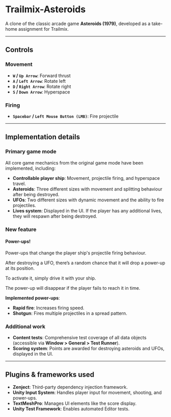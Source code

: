# **Trailmix-Asteroids**  
A clone of the classic arcade game **Asteroids (1979)**, developed as a take-home assignment for Trailmix.

---

## **Controls**

### **Movement**  
- **`W` / `Up Arrow`**: Forward thrust  
- **`A` / `Left Arrow`**: Rotate left  
- **`D` / `Right Arrow`**: Rotate right  
- **`S` / `Down Arrow`**: Hyperspace  

### **Firing**  
- **`Spacebar` / `Left Mouse Button (LMB)`**: Fire projectile  

---

## **Implementation details**  

### **Primary game mode**  
All core game mechanics from the original game mode have been implemented, including:  

- **Controllable player ship**: Movement, projectile firing, and hyperspace travel.  
- **Asteroids**: Three different sizes with movement and splitting behaviour after being destroyed.  
- **UFOs**: Two different sizes with dynamic movement and the ability to fire projectiles.
- **Lives system**: Displayed in the UI. If the player has any additional lives, they will respawn after being destroyed.

### **New feature**  

#### **Power-ups!**
Power-ups that change the player ship's projectile firing behaviour.

After destroying a UFO, there’s a random chance that it will drop a power-up at its position.  

To activate it, simply drive it with your ship.

The power-up will disappear if the player fails to reach it in time.

**Implemented power-ups**:

- **Rapid fire**: Increases firing speed.
- **Shotgun**: Fires multiple projectiles in a spread pattern.

### **Additional work**  

- **Content tests**: Comprehensive test coverage of all data objects (accessible via **Window > General > Test Runner**).  
- **Scoring system**: Points are awarded for destroying asteroids and UFOs, displayed in the UI.

---

## **Plugins & frameworks used**  

- **Zenject**: Third-party dependency injection framework.  
- **Unity Input System**: Handles player input for movement, shooting, and power-ups.  
- **TextMeshPro**: Manages UI elements like the score display.  
- **Unity Test Framework**: Enables automated Editor tests.